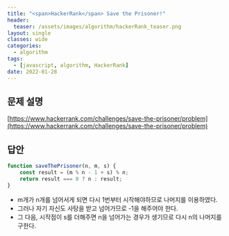 ```yaml
---
title: "<span>HackerRank</span> Save the Prisoner!"
header:
  teaser: /assets/images/algorithm/hackerRank_teaser.png
layout: single
classes: wide
categories:
  - algorithm
tags:
  - [javascript, algorithm, HackerRank]
date: 2022-01-28
---
```


## 문제 설명
[https://www.hackerrank.com/challenges/save-the-prisoner/problem](https://www.hackerrank.com/challenges/save-the-prisoner/problem)

## 답안
```javascript
function saveThePrisoner(n, m, s) {
    const result = (m % n - 1 + s) % n;
    return result === 0 ? n : result;
}
```
- m개가 n개를 넘어서게 되면 다시 1번부터 시작해야하므로 나머지를 이용하였다.
- 그러나 자기 자신도 사탕을 받고 넘어가므로 -1을 해주어야 한다.
- 그 다음, 시작점이 s를 더해주면 n을 넘어가는 경우가 생기므로 다시 n의 나머지를 구한다.
